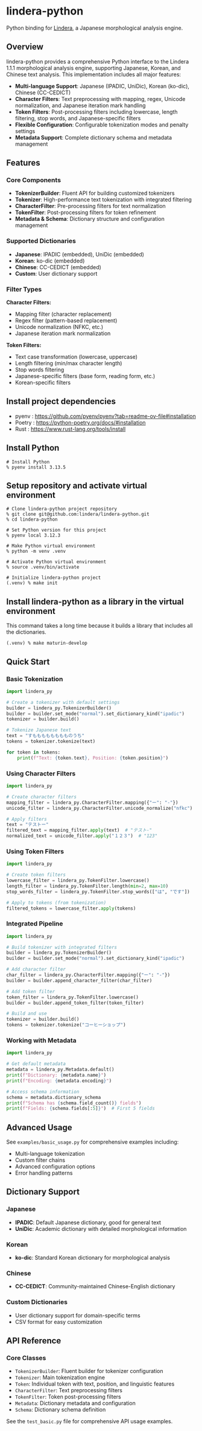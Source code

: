 # lindera-python

Python binding for [Lindera](https://github.com/lindera/lindera), a Japanese morphological analysis engine.

## Overview

lindera-python provides a comprehensive Python interface to the Lindera 1.1.1 morphological analysis engine, supporting Japanese, Korean, and Chinese text analysis. This implementation includes all major features:

- **Multi-language Support**: Japanese (IPADIC, UniDic), Korean (ko-dic), Chinese (CC-CEDICT)
- **Character Filters**: Text preprocessing with mapping, regex, Unicode normalization, and Japanese iteration mark handling
- **Token Filters**: Post-processing filters including lowercase, length filtering, stop words, and Japanese-specific filters
- **Flexible Configuration**: Configurable tokenization modes and penalty settings
- **Metadata Support**: Complete dictionary schema and metadata management

## Features

### Core Components

- **TokenizerBuilder**: Fluent API for building customized tokenizers
- **Tokenizer**: High-performance text tokenization with integrated filtering
- **CharacterFilter**: Pre-processing filters for text normalization
- **TokenFilter**: Post-processing filters for token refinement
- **Metadata & Schema**: Dictionary structure and configuration management

### Supported Dictionaries

- **Japanese**: IPADIC (embedded), UniDic (embedded)
- **Korean**: ko-dic (embedded)
- **Chinese**: CC-CEDICT (embedded)
- **Custom**: User dictionary support

### Filter Types

**Character Filters:**

- Mapping filter (character replacement)
- Regex filter (pattern-based replacement)
- Unicode normalization (NFKC, etc.)
- Japanese iteration mark normalization

**Token Filters:**

- Text case transformation (lowercase, uppercase)
- Length filtering (min/max character length)
- Stop words filtering
- Japanese-specific filters (base form, reading form, etc.)
- Korean-specific filters

## Install project dependencies

- pyenv : <https://github.com/pyenv/pyenv?tab=readme-ov-file#installation>
- Poetry : <https://python-poetry.org/docs/#installation>
- Rust : <https://www.rust-lang.org/tools/install>

## Install Python

```shell
# Install Python
% pyenv install 3.13.5
```

## Setup repository and activate virtual environment

```shell
# Clone lindera-python project repository
% git clone git@github.com:lindera/lindera-python.git
% cd lindera-python

# Set Python version for this project
% pyenv local 3.12.3

# Make Python virtual environment
% python -m venv .venv

# Activate Python virtual environment
% source .venv/bin/activate

# Initialize lindera-python project
(.venv) % make init
```

## Install lindera-python as a library in the virtual environment

This command takes a long time because it builds a library that includes all the dictionaries.

```shell
(.venv) % make maturin-develop
```

## Quick Start

### Basic Tokenization

```python
import lindera_py

# Create a tokenizer with default settings
builder = lindera_py.TokenizerBuilder()
builder = builder.set_mode("normal").set_dictionary_kind("ipadic")
tokenizer = builder.build()

# Tokenize Japanese text
text = "すもももももももものうち"
tokens = tokenizer.tokenize(text)

for token in tokens:
    print(f"Text: {token.text}, Position: {token.position}")
```

### Using Character Filters

```python
import lindera_py

# Create character filters
mapping_filter = lindera_py.CharacterFilter.mapping({"ー": "-"})
unicode_filter = lindera_py.CharacterFilter.unicode_normalize("nfkc")

# Apply filters
text = "テストー"
filtered_text = mapping_filter.apply(text)  # "テスト-"
normalized_text = unicode_filter.apply("１２３")  # "123"
```

### Using Token Filters

```python
import lindera_py

# Create token filters
lowercase_filter = lindera_py.TokenFilter.lowercase()
length_filter = lindera_py.TokenFilter.length(min=2, max=10)
stop_words_filter = lindera_py.TokenFilter.stop_words(["は", "です"])

# Apply to tokens (from tokenization)
filtered_tokens = lowercase_filter.apply(tokens)
```

### Integrated Pipeline

```python
import lindera_py

# Build tokenizer with integrated filters
builder = lindera_py.TokenizerBuilder()
builder = builder.set_mode("normal").set_dictionary_kind("ipadic")

# Add character filter
char_filter = lindera_py.CharacterFilter.mapping({"ー": "-"})
builder = builder.append_character_filter(char_filter)

# Add token filter  
token_filter = lindera_py.TokenFilter.lowercase()
builder = builder.append_token_filter(token_filter)

# Build and use
tokenizer = builder.build()
tokens = tokenizer.tokenize("コーヒーショップ")
```

### Working with Metadata

```python
import lindera_py

# Get default metadata
metadata = lindera_py.Metadata.default()
print(f"Dictionary: {metadata.name}")
print(f"Encoding: {metadata.encoding}")

# Access schema information
schema = metadata.dictionary_schema
print(f"Schema has {schema.field_count()} fields")
print(f"Fields: {schema.fields[:5]}")  # First 5 fields
```

## Advanced Usage

See `examples/basic_usage.py` for comprehensive examples including:

- Multi-language tokenization
- Custom filter chains
- Advanced configuration options
- Error handling patterns

## Dictionary Support

### Japanese

- **IPADIC**: Default Japanese dictionary, good for general text
- **UniDic**: Academic dictionary with detailed morphological information

### Korean  

- **ko-dic**: Standard Korean dictionary for morphological analysis

### Chinese

- **CC-CEDICT**: Community-maintained Chinese-English dictionary

### Custom Dictionaries

- User dictionary support for domain-specific terms
- CSV format for easy customization

## API Reference

### Core Classes

- `TokenizerBuilder`: Fluent builder for tokenizer configuration
- `Tokenizer`: Main tokenization engine
- `Token`: Individual token with text, position, and linguistic features
- `CharacterFilter`: Text preprocessing filters
- `TokenFilter`: Token post-processing filters
- `Metadata`: Dictionary metadata and configuration
- `Schema`: Dictionary schema definition

See the `test_basic.py` file for comprehensive API usage examples.
